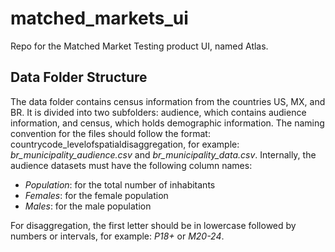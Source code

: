 # matched_markets_ui
Repo for the Matched Market Testing product UI, named Atlas.

## Data Folder Structure

The data folder contains census information from the countries US, MX, and BR. It is divided into two subfolders: audience, which contains audience information, and census, which holds demographic information. The naming convention for the files should follow the format: countrycode_levelofspatialdisaggregation, for example: *br_municipality_audience.csv* and *br_municipality_data.csv*.
Internally, the audience datasets must have the following column names:

- *Population*: for the total number of inhabitants
- *Females*: for the female population
- *Males*: for the male population

For disaggregation, the first letter should be in lowercase followed by numbers or intervals, for example: *P18+* or *M20-24*.
